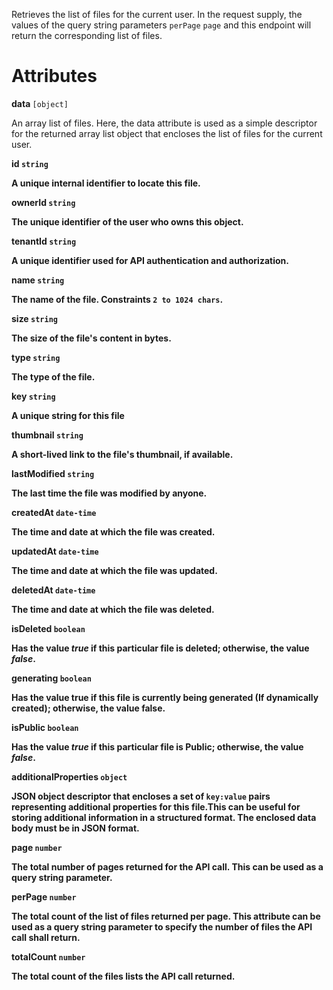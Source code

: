 Retrieves the list of files for the current user. In the request supply, the values of the query string parameters  `perPage` `page` and this endpoint will return the corresponding list of files.

# Attributes

<strong> data </strong> `[object]`

An array list of files. Here, the data attribute is used as a simple descriptor for the returned array list object that encloses the list of files for the current user.

<strong>id<strong> `string`

A unique internal identifier to locate this file.

<strong>ownerId<strong> `string`

The unique identifier of the user who owns this object.

<strong>tenantId<strong> `string`

A unique identifier used for API authentication and authorization.

<strong>name<strong> `string`

The name of the file. Constraints `2 to 1024 chars`.

<strong>size<strong> `string`

The size of the file's content in bytes.

<strong>type<strong> `string`

The type of the file.

<strong>key<strong> `string`

A unique string for this file

<strong>thumbnail<strong> `string`

A short-lived link to the file's thumbnail, if available.

<strong>lastModified<strong> `string`

The last time the file was modified by anyone.

<strong>createdAt<strong> `date-time`

The time and date at which the file was created.

<strong>updatedAt<strong> `date-time`

The time and date at which the file was updated.

<strong>deletedAt<strong> `date-time`

The time and date at which the file was deleted.

<strong>isDeleted<strong> `boolean`

Has the value _true_ if this particular file is deleted; otherwise, the value _false_.

<strong>generating<strong> `boolean`

Has the value true if this file is currently being generated (If dynamically created); otherwise, the value false.

<strong>isPublic<strong> `boolean`

Has the value _true_ if this particular file is Public; otherwise, the value _false_.

<strong>additionalProperties<strong> `object`

JSON object descriptor that encloses a set of `key:value` pairs representing additional properties for this file.This can be useful for storing additional information in a structured format.  The enclosed data body must be in JSON format.

<strong>page </strong> `number`

The total number of pages returned for the API call. This can be used as a query string parameter.

<strong>perPage </strong> `number`

The total count of the list of files returned per page. This attribute can be used as a query string parameter to specify the number of files the API call shall return.

<strong>totalCount </strong> `number`

The total count of the files lists the API call returned.